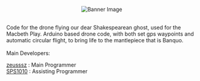 <p align="center">
  <img src="https://github.com/user-attachments/assets/aad5207f-f0f1-41be-9692-d2e3ad17454b" alt="Banner Image" />
</p>
<br>
Code for the drone flying our dear Shakespearean ghost, used for the Macbeth Play.
Arduino based drone code, with both set gps waypoints and automatic circular flight, to bring life to the mantlepiece that is Banquo.
<br>
<br>
Main Developers:

[zeusssz](https://github.com/zeusssz) : Main Programmer
<br>
[SPS1010](https://github.com/SPS1010) : Assisting Programmer
